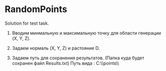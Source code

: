 # RandomPoints
Solution for test task.

1) Вводим минмальную и максимальную точку для области генерации (X, Y, Z).

2) Задаем нормаль (X, Y, Z) и растояние D.

3) Задаем путь для сохранения результатов. (Папка куда будет сохранен файл Results.txt) Путь вида : C:\\\points\\\

